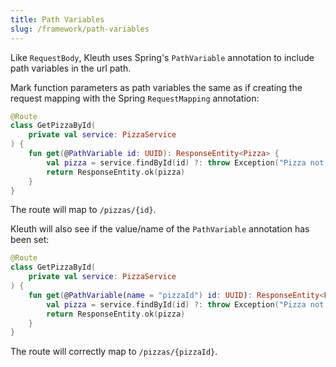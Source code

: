 ```yaml
---
title: Path Variables
slug: /framework/path-variables
---
```


Like `RequestBody`, Kleuth uses Spring's `PathVariable` annotation to include path variables in the url path.

Mark function parameters as path variables the same as if creating the request mapping with the Spring `RequestMapping` annotation:
```kotlin title="/pizzas/GetPizzaById.kt"
@Route
class GetPizzaById(
    private val service: PizzaService
) {
    fun get(@PathVariable id: UUID): ResponseEntity<Pizza> {
        val pizza = service.findById(id) ?: throw Exception("Pizza not found")
        return ResponseEntity.ok(pizza)
    }
}
```

The route will map to `/pizzas/{id}`.

Kleuth will also see if the value/name of the `PathVariable` annotation has been set:
```kotlin title="/pizzas/GetPizzaById.kt"
@Route
class GetPizzaById(
    private val service: PizzaService
) {
    fun get(@PathVariable(name = "pizzaId") id: UUID): ResponseEntity<Pizza> {
        val pizza = service.findById(id) ?: throw Exception("Pizza not found")
        return ResponseEntity.ok(pizza)
    }
}
```

The route will correctly map to `/pizzas/{pizzaId}`.
